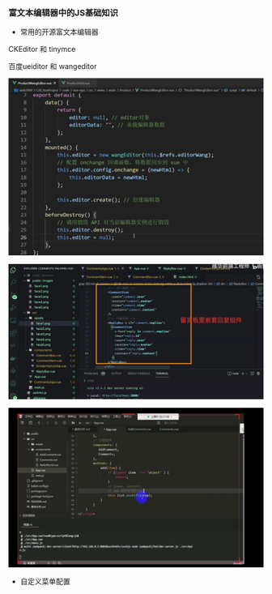 ### 富文本编辑器中的JS基础知识

- 常用的开源富文本编辑器

CKEditor 和 tinymce

百度ueiditor 和 wangeditor


![111](../../.vuepress/public/image/comments/01.png)

![111](../../.vuepress/public/image/comments/02.png)

![111](../../.vuepress/public/image/comments/03.png)

- 自定义菜单配置

